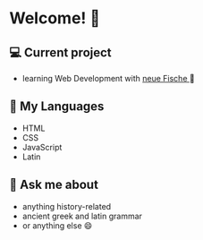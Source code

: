 # Welcome!  :wave:

## 💻 Current project
- learning Web Development with <a href="https://www.neuefische.de/">neue Fische </a> 🐧

## 💬 My Languages
- HTML
- CSS
- JavaScript
- Latin 

## 🧠 Ask me about
- anything history-related
- ancient greek and latin grammar
- or anything else 😄
